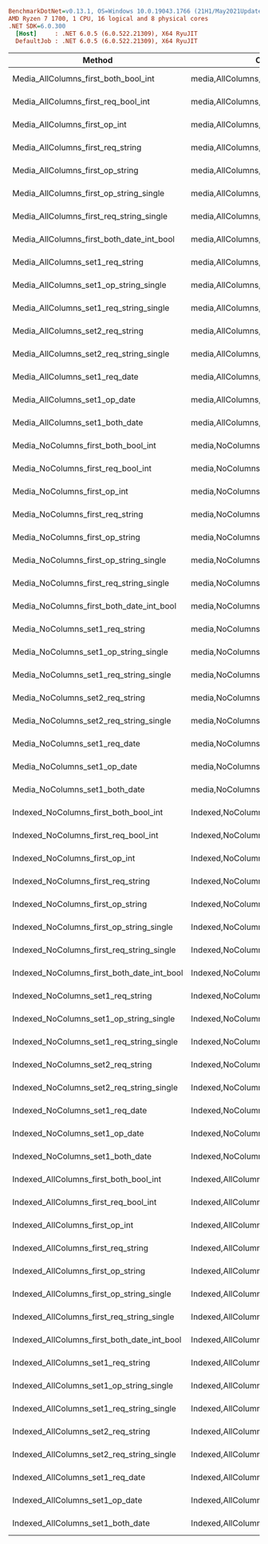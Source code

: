 ``` ini

BenchmarkDotNet=v0.13.1, OS=Windows 10.0.19043.1766 (21H1/May2021Update)
AMD Ryzen 7 1700, 1 CPU, 16 logical and 8 physical cores
.NET SDK=6.0.300
  [Host]     : .NET 6.0.5 (6.0.522.21309), X64 RyuJIT
  DefaultJob : .NET 6.0.5 (6.0.522.21309), X64 RyuJIT


```
|                                      Method |                                    Categories |          Mean |       Error |        StdDev |
|-------------------------------------------- |---------------------------------------------- |--------------:|------------:|--------------:|
|        Media_AllColumns_first_both_bool_int |        media,AllColumns,6fields,both,bool,int |    148.814 ms |   2.9436 ms |     6.9957 ms |
|         Media_AllColumns_first_req_bool_int |         media,AllColumns,7fields,req,bool,int |    245.941 ms |   1.7869 ms |     1.3951 ms |
|               Media_AllColumns_first_op_int |               media,AllColumns,4fields,op,int |     89.801 ms |   1.1519 ms |     1.0775 ms |
|           Media_AllColumns_first_req_string |           media,AllColumns,4fields,req,string |  3,155.219 ms |  20.9669 ms |    19.6125 ms |
|            Media_AllColumns_first_op_string |            media,AllColumns,3fields,op,string |    496.201 ms |   3.8217 ms |     3.1913 ms |
|     Media_AllColumns_first_op_string_single |            media,AllColumns,1fields,op,string |     79.940 ms |   1.9346 ms |     5.7041 ms |
|    Media_AllColumns_first_req_string_single |           media,AllColumns,1fields,req,string |    147.169 ms |   2.9191 ms |     6.7654 ms |
|   Media_AllColumns_first_both_date_int_bool |   media,AllColumns,9fields,both,bool,int,date |    406.474 ms |   2.3620 ms |     1.8441 ms |
|            Media_AllColumns_set1_req_string |           media,AllColumns,2fields,req,string |    176.242 ms |   3.4962 ms |     5.8414 ms |
|      Media_AllColumns_set1_op_string_single |            media,AllColumns,1fields,op,string | 20,426.783 ms | 638.3855 ms | 1,681.7626 ms |
|     Media_AllColumns_set1_req_string_single |           media,AllColumns,1fields,req,string | 29,367.726 ms | 569.3915 ms |   869.5209 ms |
|            Media_AllColumns_set2_req_string |           media,AllColumns,2fields,req,string |    177.236 ms |   3.3307 ms |     4.3309 ms |
|     Media_AllColumns_set2_req_string_single |           media,AllColumns,1fields,req,string |    257.833 ms |   3.8270 ms |     5.8443 ms |
|              Media_AllColumns_set1_req_date |             media,AllColumns,3fields,req,date |    376.160 ms |   3.6411 ms |     3.0405 ms |
|               Media_AllColumns_set1_op_date |              media,AllColumns,2fields,op,date |    143.674 ms |   1.6622 ms |     1.4735 ms |
|             Media_AllColumns_set1_both_date |            media,AllColumns,5fields,both,date |    499.730 ms |   6.8936 ms |     5.7565 ms |
|         Media_NoColumns_first_both_bool_int |         media,NoColumns,6fields,both,bool,int |    137.736 ms |   1.7443 ms |     1.5463 ms |
|          Media_NoColumns_first_req_bool_int |          media,NoColumns,7fields,req,bool,int |    226.766 ms |   2.4157 ms |     2.1415 ms |
|                Media_NoColumns_first_op_int |                media,NoColumns,4fields,op,int |     90.938 ms |   1.4189 ms |     1.2578 ms |
|            Media_NoColumns_first_req_string |            media,NoColumns,4fields,req,string |  3,184.654 ms |  60.3905 ms |    56.4893 ms |
|             Media_NoColumns_first_op_string |             media,NoColumns,3fields,op,string |    494.814 ms |   9.5839 ms |     9.8420 ms |
|      Media_NoColumns_first_op_string_single |             media,NoColumns,1fields,op,string |    415.320 ms |   6.4889 ms |     5.7522 ms |
|     Media_NoColumns_first_req_string_single |            media,NoColumns,1fields,req,string |    851.483 ms |  14.8172 ms |    13.8600 ms |
|    Media_NoColumns_first_both_date_int_bool |    media,NoColumns,9fields,both,bool,int,date |    404.453 ms |   4.1403 ms |     3.4573 ms |
|             Media_NoColumns_set1_req_string |            media,NoColumns,2fields,req,string |  1,569.290 ms |  25.3611 ms |    23.7227 ms |
|       Media_NoColumns_set1_op_string_single |             media,NoColumns,1fields,op,string |    437.780 ms |   8.5108 ms |     7.1069 ms |
|      Media_NoColumns_set1_req_string_single |            media,NoColumns,1fields,req,string |    865.013 ms |   9.8744 ms |     8.7534 ms |
|             Media_NoColumns_set2_req_string |            media,NoColumns,2fields,req,string |  1,582.771 ms |  29.5328 ms |    27.6250 ms |
|      Media_NoColumns_set2_req_string_single |            media,NoColumns,1fields,req,string |    839.025 ms |   3.2153 ms |     2.5103 ms |
|               Media_NoColumns_set1_req_date |              media,NoColumns,3fields,req,date |    352.554 ms |   6.6846 ms |     5.9258 ms |
|                Media_NoColumns_set1_op_date |               media,NoColumns,2fields,op,date |    118.228 ms |   2.2492 ms |     2.3097 ms |
|              Media_NoColumns_set1_both_date |             media,NoColumns,5fields,both,date |    464.646 ms |   5.6165 ms |     4.6900 ms |
|       Indexed_NoColumns_first_both_bool_int |       Indexed,NoColumns,6fields,both,bool,int |      4.225 ms |   0.0903 ms |     0.2621 ms |
|        Indexed_NoColumns_first_req_bool_int |        Indexed,NoColumns,7fields,req,bool,int |      7.471 ms |   0.1444 ms |     0.2333 ms |
|              Indexed_NoColumns_first_op_int |              Indexed,NoColumns,4fields,op,int |      3.967 ms |   0.0771 ms |     0.2174 ms |
|          Indexed_NoColumns_first_req_string |          Indexed,NoColumns,4fields,req,string |  1,502.366 ms |  19.4950 ms |    18.2357 ms |
|           Indexed_NoColumns_first_op_string |           Indexed,NoColumns,3fields,op,string |  2,589.288 ms |  36.7829 ms |    32.6071 ms |
|    Indexed_NoColumns_first_op_string_single |           Indexed,NoColumns,1fields,op,string |  2,576.569 ms |  30.3320 ms |    28.3726 ms |
|   Indexed_NoColumns_first_req_string_single |          Indexed,NoColumns,1fields,req,string |  1,430.889 ms |  22.8104 ms |    21.3369 ms |
|  Indexed_NoColumns_first_both_date_int_bool |  Indexed,NoColumns,9fields,both,bool,int,date |     14.679 ms |   0.2885 ms |     0.4491 ms |
|           Indexed_NoColumns_set1_req_string |          Indexed,NoColumns,2fields,req,string |    426.467 ms |   5.0285 ms |     4.4576 ms |
|     Indexed_NoColumns_set1_op_string_single |           Indexed,NoColumns,1fields,op,string |  2,577.872 ms |  41.3992 ms |    38.7249 ms |
|    Indexed_NoColumns_set1_req_string_single |          Indexed,NoColumns,1fields,req,string |  1,429.871 ms |  27.8590 ms |    27.3612 ms |
|           Indexed_NoColumns_set2_req_string |          Indexed,NoColumns,2fields,req,string |    415.466 ms |   3.1280 ms |     2.4421 ms |
|    Indexed_NoColumns_set2_req_string_single |          Indexed,NoColumns,1fields,req,string |  1,437.138 ms |  28.1644 ms |    35.6189 ms |
|             Indexed_NoColumns_set1_req_date |            Indexed,NoColumns,3fields,req,date |     13.153 ms |   0.2595 ms |     0.4264 ms |
|              Indexed_NoColumns_set1_op_date |             Indexed,NoColumns,2fields,op,date |     37.716 ms |   0.7233 ms |     0.9147 ms |
|            Indexed_NoColumns_set1_both_date |           Indexed,NoColumns,5fields,both,date |    157.691 ms |   2.4201 ms |     2.5894 ms |
|      Indexed_AllColumns_first_both_bool_int |      Indexed,AllColumns,6fields,both,bool,int |      4.690 ms |   0.0932 ms |     0.2105 ms |
|       Indexed_AllColumns_first_req_bool_int |       Indexed,AllColumns,7fields,req,bool,int |      7.787 ms |   0.1552 ms |     0.3099 ms |
|             Indexed_AllColumns_first_op_int |             Indexed,AllColumns,4fields,op,int |      4.490 ms |   0.0890 ms |     0.1972 ms |
|         Indexed_AllColumns_first_req_string |         Indexed,AllColumns,4fields,req,string |  1,493.405 ms |  26.6591 ms |    24.9369 ms |
|          Indexed_AllColumns_first_op_string |          Indexed,AllColumns,3fields,op,string |  2,582.371 ms |  24.8774 ms |    40.8742 ms |
|   Indexed_AllColumns_first_op_string_single |          Indexed,AllColumns,1fields,op,string |  2,575.057 ms |  30.5268 ms |    28.5548 ms |
|  Indexed_AllColumns_first_req_string_single |         Indexed,AllColumns,1fields,req,string |  1,425.125 ms |  19.6534 ms |    17.4222 ms |
| Indexed_AllColumns_first_both_date_int_bool | Indexed,AllColumns,9fields,both,bool,int,date |     15.903 ms |   0.3170 ms |     0.5635 ms |
|          Indexed_AllColumns_set1_req_string |         Indexed,AllColumns,2fields,req,string |    435.616 ms |   7.1531 ms |     7.6537 ms |
|    Indexed_AllColumns_set1_op_string_single |          Indexed,AllColumns,1fields,op,string |  2,579.879 ms |  35.7905 ms |    33.4785 ms |
|   Indexed_AllColumns_set1_req_string_single |         Indexed,AllColumns,1fields,req,string |  1,427.661 ms |  21.8529 ms |    20.4412 ms |
|          Indexed_AllColumns_set2_req_string |         Indexed,AllColumns,2fields,req,string |    421.996 ms |   7.5779 ms |     8.4228 ms |
|   Indexed_AllColumns_set2_req_string_single |         Indexed,AllColumns,1fields,req,string |  1,404.208 ms |  21.5036 ms |    20.1145 ms |
|            Indexed_AllColumns_set1_req_date |           Indexed,AllColumns,3fields,req,date |     23.174 ms |   0.3524 ms |     0.3297 ms |
|             Indexed_AllColumns_set1_op_date |            Indexed,AllColumns,2fields,op,date |     44.041 ms |   0.7307 ms |     0.6835 ms |
|           Indexed_AllColumns_set1_both_date |          Indexed,AllColumns,5fields,both,date |    161.734 ms |   2.9968 ms |     2.8032 ms |

